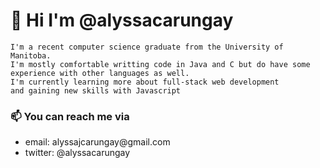 # 👋 Hi I'm @alyssacarungay
    I'm a recent computer science graduate from the University of Manitoba.
    I'm mostly comfortable writting code in Java and C but do have some experience with other languages as well.
    I'm currently learning more about full-stack web development
    and gaining new skills with Javascript
    
### 📫 You can reach me via 
<ul>
    <li> email: alyssajcarungay@gmail.com </li>
    <li> twitter: @alyssacarungay </li>
</ul>
